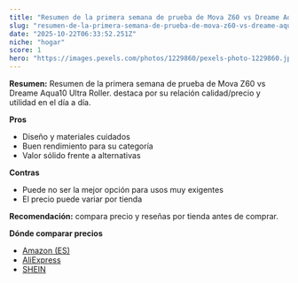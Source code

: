 ```yaml
---
title: "Resumen de la primera semana de prueba de Mova Z60 vs Dreame Aqua10 Ultra Roller."
slug: "resumen-de-la-primera-semana-de-prueba-de-mova-z60-vs-dreame-aqua10-ultra-roller"
date: "2025-10-22T06:33:52.251Z"
niche: "hogar"
score: 1
hero: "https://images.pexels.com/photos/1229860/pexels-photo-1229860.jpeg?auto=compress&cs=tinysrgb&fit=crop&h=627&w=1200&auto=compress&cs=tinysrgb&w=1200&h=675&fit=crop"
---
```


**Resumen:** Resumen de la primera semana de prueba de Mova Z60 vs Dreame Aqua10 Ultra Roller. destaca por su relación calidad/precio y utilidad en el día a día.

**Pros**
- Diseño y materiales cuidados
- Buen rendimiento para su categoría
- Valor sólido frente a alternativas

**Contras**
- Puede no ser la mejor opción para usos muy exigentes
- El precio puede variar por tienda

**Recomendación:** compara precio y reseñas por tienda antes de comprar.

**Dónde comparar precios**
- [Amazon (ES)](https://www.amazon.es/s?k=Resumen%20de%20la%20primera%20semana%20de%20prueba%20de%20Mova%20Z60%20vs%20Dreame%20Aqua10%20Ultra%20Roller.&tag=teknovashop25-21)
- [AliExpress](https://www.aliexpress.com/wholesale?SearchText=Resumen%20de%20la%20primera%20semana%20de%20prueba%20de%20Mova%20Z60%20vs%20Dreame%20Aqua10%20Ultra%20Roller.)
- [SHEIN](https://www.shein.com/pdsearch/Resumen%20de%20la%20primera%20semana%20de%20prueba%20de%20Mova%20Z60%20vs%20Dreame%20Aqua10%20Ultra%20Roller.)